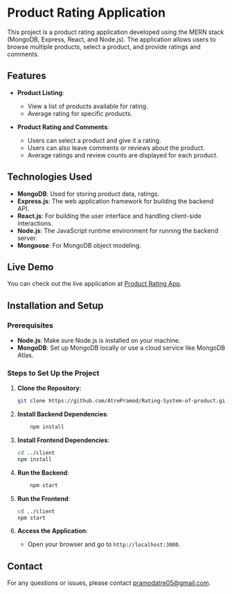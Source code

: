 # Product Rating Application

This project is a product rating application developed using the MERN stack (MongoDB, Express, React, and Node.js). The application allows users to browse multiple products, select a product, and provide ratings and comments.

## Features

- **Product Listing**:
  - View a list of products available for rating.
  - Average rating for specific products.

- **Product Rating and Comments**:
  - Users can select a product and give it a rating.
  - Users can also leave comments or reviews about the product.
  - Average ratings and review counts are displayed for each product.

## Technologies Used

- **MongoDB**: Used for storing product data, ratings.
- **Express.js**: The web application framework for building the backend API.
- **React.js**: For building the user interface and handling client-side interactions.
- **Node.js**: The JavaScript runtime environment for running the backend server.
- **Mongoose**: For MongoDB object modeling.

## Live Demo

You can check out the live application at [Product Rating App](https://product-rating.netlify.app/).


## Installation and Setup

### Prerequisites

- **Node.js**: Make sure Node.js is installed on your machine.
- **MongoDB**: Set up MongoDB locally or use a cloud service like MongoDB Atlas.

### Steps to Set Up the Project

1. **Clone the Repository**:
    ```bash
    git clone https://github.com/AtrePramod/Rating-System-of-product.git
    ```

2. **Install Backend Dependencies**:
    ```bash
        npm install
    ```

3. **Install Frontend Dependencies**:
    ```bash
    cd ../client
    npm install
    ```

4. **Run the Backend**:
    ```bash
        npm start
    ```

5. **Run the Frontend**:
    ```bash
    cd ../client
    npm start
    ```

6. **Access the Application**:
    - Open your browser and go to `http://localhost:3000`.


## Contact

For any questions or issues, please contact [pramodatre05@gmail.com](mailto:your-pramodatre05@gmail.com).
